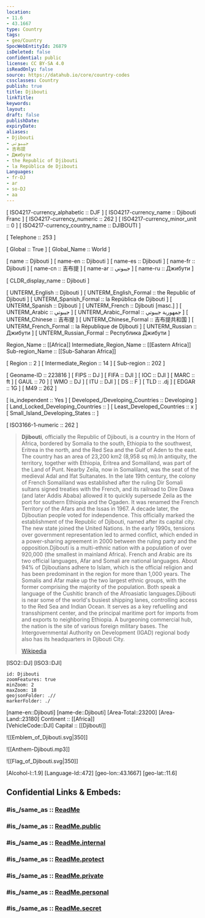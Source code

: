 ```yaml
---
location:
- 11.6
- 43.1667
type: Country
tags:
- geo/Country
SpocWebEntityId: 26879
isDeleted: false
confidential: public
license: CC BY-SA 4.0
isReadOnly: false
source: https://datahub.io/core/country-codes
cssclasses: Country
publish: true
title: Djibouti
linkTitle: 
keywords: 
layout: 
draft: false
publishDate: 
expiryDate: 
aliases:
- Djibouti
- جيبوتي
- 吉布提
- Джибути
- the Republic of Djibouti
- la República de Djibouti
Languages:
- fr-DJ
- ar
- so-DJ
- aa
---
```



[	ISO4217-currency_alphabetic	 :: DJF ] 
[	ISO4217-currency_name	 :: Djibouti Franc ] 
[	ISO4217-currency_numeric	 :: 262 ] 
[	ISO4217-currency_minor_unit	 :: 0 ] 
[	ISO4217-currency_country_name	 :: DJIBOUTI ] 

[	Telephone	 :: 253 ] 

[	Global	 :: True ] 
[	Global_Name	 :: World ] 

[	name	 :: Djibouti ] 
[	name-en	 :: Djibouti ] 
[	name-es	 :: Djibouti ] 
[	name-fr	 :: Djibouti ] 
[	name-cn	 :: 吉布提 ] 
[	name-ar	 :: جيبوتي ] 
[	name-ru	 :: Джибути ] 

[	CLDR_display_name	 :: Djibouti ] 

[	UNTERM_English	 :: Djibouti ] 
[	UNTERM_English_Formal	 :: the Republic of Djibouti ] 
[	UNTERM_Spanish_Formal	 :: la República de Djibouti ] 
[	UNTERM_Spanish	 :: Djibouti ] 
[	UNTERM_French	 :: Djibouti [masc.] ] 
[	UNTERM_Arabic	 :: جيبوتي ] 
[	UNTERM_Arabic_Formal	 :: جمهورية جيبوتي ] 
[	UNTERM_Chinese	 :: 吉布提 ] 
[	UNTERM_Chinese_Formal	 :: 吉布提共和国 ] 
[	UNTERM_French_Formal	 :: la République de Djibouti ] 
[	UNTERM_Russian	 :: Джибути ] 
[	UNTERM_Russian_Formal	 :: Республика Джибути ] 

Region_Name ::  [[Africa]] 
Intermediate_Region_Name ::  [[Eastern Africa]] 
Sub-region_Name ::  [[Sub-Saharan Africa]] 

[	Region	 :: 2 ] 
[	Intermediate_Region	 :: 14 ] 
[	Sub-region	 :: 202 ] 

[	Geoname-ID	 :: 223816 ] 
[	FIPS	 :: DJ ] 
[	FIFA	 :: DJI ] 
[	IOC	 :: DJI ] 
[	MARC	 :: ft ] 
[	GAUL	 :: 70 ] 
[	WMO	 :: DJ ] 
[	ITU	 :: DJI ] 
[	DS	 :: F ] 
[	TLD	 :: .dj ] 
[	EDGAR	 :: 1G ] 
[	M49	 :: 262 ] 

[	is_independent	 :: Yes ] 
[	Developed_/Developing_Countries	 :: Developing ] 
[	Land_Locked_Developing_Countries	 ::  ] 
[	Least_Developed_Countries	 :: x ] 
[	Small_Island_Developing_States	 ::  ] 

[	ISO3166-1-numeric	 :: 262 ] 





> **Djibouti**, officially the Republic of Djibouti, is a country in the Horn of Africa, bordered by Somalia to the south, Ethiopia to the southwest, Eritrea in the north, and the Red Sea and the Gulf of Aden to the east. The country has an area of 23,200 km2 (8,958 sq mi).In antiquity, the territory, together with Ethiopia, Eritrea and Somaliland, was part of the Land of Punt. Nearby Zeila, now in Somaliland, was the seat of the medieval Adal and Ifat Sultanates. In the late 19th century, the colony of French Somaliland was established after the ruling Dir Somali sultans signed treaties with the French, and its railroad to Dire Dawa (and later Addis Ababa) allowed it to quickly supersede Zeila as the port for southern Ethiopia and the Ogaden. It was renamed the French Territory of the Afars and the Issas in 1967. A decade later, the Djiboutian people voted for independence. This officially marked the establishment of the Republic of Djibouti, named after its capital city. The new state joined the United Nations. In the early 1990s, tensions over government representation led to armed conflict, which ended in a power-sharing agreement in 2000 between the ruling party and the opposition.Djibouti is a multi-ethnic nation with a population of over 920,000 (the smallest in mainland Africa). French and Arabic are its two official languages, Afar and Somali are national languages. About 94% of Djiboutians adhere to Islam, which is the official religion and has been predominant in the region for more than 1,000 years. The Somalis and Afar make up the two largest ethnic groups, with the former comprising the majority of the population. Both speak a language of the Cushitic branch of the Afroasiatic languages.Djibouti is near some of the world's busiest shipping lanes, controlling access to the Red Sea and Indian Ocean. It serves as a key refuelling and transshipment center, and the principal maritime port for imports from and exports to neighboring Ethiopia. A burgeoning commercial hub, the nation is the site of various foreign military bases. The Intergovernmental Authority on Development (IGAD) regional body also has its headquarters in Djibouti City.
>
> [Wikipedia](https://en.wikipedia.org/wiki/Djibouti)


[ISO2::DJ] 
[ISO3::DJI] 
```leaflet
id: Djibouti
zoomFeatures: true 
minZoom: 2 
maxZoom: 18
geojsonFolder: .// 
markerFolder: ./
```

[name-en::Djibouti] 
[name-de::Djibouti] 
[Area-Total::23200] 
[Area-Land::23180] 
Continent :: [[Africa]]  
[VehicleCode::DJI] 
Capital :: [[Djibouti]]  

![[Emblem_of_Djibouti.svg|350]] 

![[Anthem-Djibouti.mp3]] 

![[Flag_of_Djibouti.svg|350]] 

[Alcohol-l::1.9] 
[Language-Id::472] 
[geo-lon::43.1667] 
[geo-lat::11.6] 


## Confidential Links & Embeds: 

### #is_/same_as :: [ReadMe](/_Standards/Earth/Continent/Africa/Africa~East/Djibouti/ReadMe.md) 

### #is_/same_as :: [ReadMe.public](/_public/Earth/Continent/Africa/Africa~East/Djibouti/ReadMe.public.md) 

### #is_/same_as :: [ReadMe.internal](/_internal/Earth/Continent/Africa/Africa~East/Djibouti/ReadMe.internal.md) 

### #is_/same_as :: [ReadMe.protect](/_protect/Earth/Continent/Africa/Africa~East/Djibouti/ReadMe.protect.md) 

### #is_/same_as :: [ReadMe.private](/_private/Earth/Continent/Africa/Africa~East/Djibouti/ReadMe.private.md) 

### #is_/same_as :: [ReadMe.personal](/_personal/Earth/Continent/Africa/Africa~East/Djibouti/ReadMe.personal.md) 

### #is_/same_as :: [ReadMe.secret](/_secret/Earth/Continent/Africa/Africa~East/Djibouti/ReadMe.secret.md)

